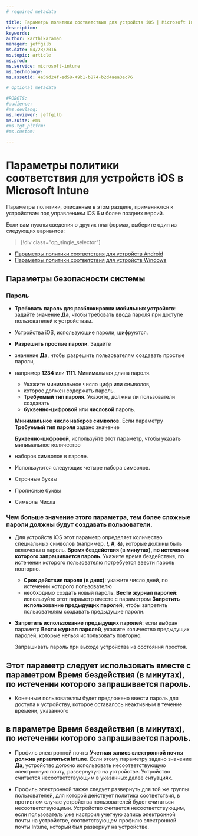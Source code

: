 ```yaml
---
# required metadata

title: Параметры политики соответствия для устройств iOS | Microsoft Intune
description:
keywords:
author: karthikaraman
manager: jeffgilb
ms.date: 04/28/2016
ms.topic: article
ms.prod:
ms.service: microsoft-intune
ms.technology:
ms.assetid: 4a59d24f-ed58-49b1-b874-b2d4aea3ec76

# optional metadata

#ROBOTS:
#audience:
#ms.devlang:
ms.reviewer: jeffgilb
ms.suite: ems
#ms.tgt_pltfrm:
#ms.custom:

---
```



# Параметры политики соответствия для устройств iOS в Microsoft Intune

Параметры политики, описанные в этом разделе, применяются к устройствам под управлением iOS 6 и более поздних версий.

Если вам нужны сведения о других платформах, выберите один из следующих вариантов:
> [!div class="op_single_selector"]
- [Параметры политики соответствия для устройств Android](android-compliance-policy-settings-in-microsoft-intune.md)
- [Параметры политики соответствия для устройств Windows](windows-compliance-policy-settings-in-microsoft-intune.md)

## Параметры безопасности системы
### Пароль
- **Требовать пароль для разблокировки мобильных устройств**: задайте значение **Да**, чтобы требовать ввода пароля при доступе пользователей к устройствам.

- Устройства iOS, использующие пароли, шифруются.

-  **Разрешить простые пароли**. Задайте
- значение **Да**, чтобы разрешить пользователям создавать простые пароли,

- например **1234** или **1111**. Минимальная длина пароля.
  -   Укажите минимальное число цифр или символов,
  -   которое должен содержать пароль.
  -   **Требуемый тип пароля**. Укажите, должны ли пользователи создавать
  -   **буквенно-цифровой** или **числовой** пароль.

  **Минимальное число наборов символов**. Если параметру **Требуемый тип пароля** задано значение

  **Буквенно-цифровой**, используйте этот параметр, чтобы указать минимальное количество
- наборов символов в пароле.

- Используются следующие четыре набора символов.

- Строчные буквы

- Прописные буквы

- Символы Числа

### Чем больше значение этого параметра, тем более сложные пароли должны будут создавать пользователи.
- Для устройств iOS этот параметр определяет количество специальных символов (например, **!**, **#**, **&amp;**), которые должны быть включены в пароль. **Время бездействия (в минутах), по истечении которого запрашивается пароль**. Укажите время бездействия, по истечении которого пользователю потребуется ввести пароль повторно.
  - **Срок действия пароля (в днях)**: укажите число дней, по истечении которого пользователю
  - необходимо создать новый пароль. **Вести журнал паролей**: используйте этот параметр вместе с параметром **Запретить использование предыдущих паролей**, чтобы запретить пользователям создавать предыдущие пароли.


- **Запретить использование предыдущих паролей**: если выбран параметр **Вести журнал паролей**, укажите количество предыдущих паролей, которые нельзя использовать повторно.

     Запрашивать пароль при выходе устройства из состояния простоя.

## Этот параметр следует использовать вместе с параметром **Время бездействия (в минутах), по истечении которого запрашивается пароль**.

- Конечным пользователям будет предложено ввести пароль для доступа к устройству, которое оставалось неактивным в течение времени, указанного

##  в параметре **Время бездействия (в минутах), по истечении которого запрашивается пароль**.
- Профиль электронной почты
**Учетная запись электронной почты должна управляться Intune**. Если этому параметру задано значение **Да**, устройство должно использовать несоответствующую электронную почту, развернутую на устройстве. Устройство считается несоответствующим в указанных далее ситуациях.

- Профиль электронной также следует развернуть для той же группы пользователей, для которой действует политика соответствия, в противном случае устройства пользователей будет считаться несоответствующими. Устройство считается несоответствующим, если пользователь уже настроил учетную запись электронной почты на устройстве, соответствующем профилю электронной почты Intune, который был развернут на устройстве.


<!--HONumber=May16_HO2-->


